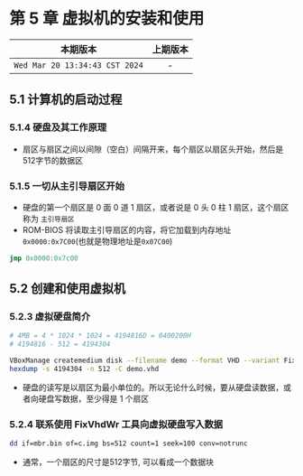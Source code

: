 # 第 5 章 虚拟机的安装和使用

|本期版本|上期版本|
|:---:|:---:|
|`Wed Mar 20 13:34:43 CST 2024`| -

## 5.1 计算机的启动过程


### 5.1.4 硬盘及其工作原理

* 扇区与扇区之间以间隙（空白）间隔开来，每个扇区以扇区头开始，然后是512字节的数据区


### 5.1.5 一切从主引导扇区开始

* 硬盘的第一个扇区是 0 面 0 道 1 扇区，或者说是 0 头 0 柱 1 扇区，这个扇区称为 `主引导扇区`
* ROM-BIOS 将读取主引导扇区的内容，将它加载到内存地址  `0x0000:0x7C00`(也就是物理地址是`0x07C00`)

```asm
jmp 0x0000:0x7c00
```

## 5.2  创建和使用虚拟机

### 5.2.3 虚拟硬盘简介


```bash
# 4MB = 4 * 1024 * 1024 = 4194816D = 0400200H
# 4194816 - 512 = 4194304

VBoxManage createmedium disk --filename demo --format VHD --variant Fixed --size 4
hexdump -s 4194304 -n 512 -C demo.vhd
```

* 硬盘的读写是以扇区为最小单位的。所以无论什么时候，要从硬盘读数据，或者向硬盘写数据，至少得是 1 个扇区

### 5.2.4 联系使用 FixVhdWr 工具向虚拟硬盘写入数据

```bash
dd if=mbr.bin of=c.img bs=512 count=1 seek=100 conv=notrunc
```

* 通常，一个扇区的尺寸是512字节, 可以看成一个数据块